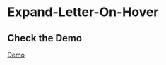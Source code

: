 # Expand-Letter-On-Hover

## Check the Demo
[Demo](https://abuanwar072.github.io/Expand-Letter-On-Hover/)

